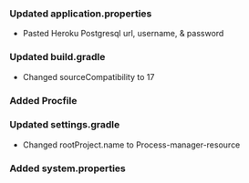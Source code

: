 ### Updated application.properties

- Pasted Heroku Postgresql url, username, & password

### Updated build.gradle

- Changed sourceCompatibility to 17

### Added Procfile

### Updated settings.gradle

- Changed rootProject.name to Process-manager-resource

### Added system.properties
